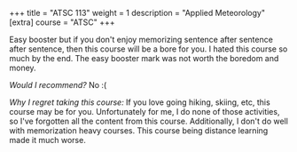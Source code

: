 +++
title = "ATSC 113"
weight = 1
description = "Applied Meteorology"
[extra]
course = "ATSC"
+++

Easy booster but if you don't enjoy memorizing sentence after sentence after sentence, then this course will be a bore for you. I hated this course so much by the end. The easy booster mark was not worth the boredom and money.

*Would I recommend?* No :(

*Why I regret taking this course:* If you love going hiking, skiing, etc, this course may be for you. Unfortunately for me, I do none of those activities, so I've forgotten all the content from this course. Additionally, I don't do well with memorization heavy courses. This course being distance learning made it much worse.
